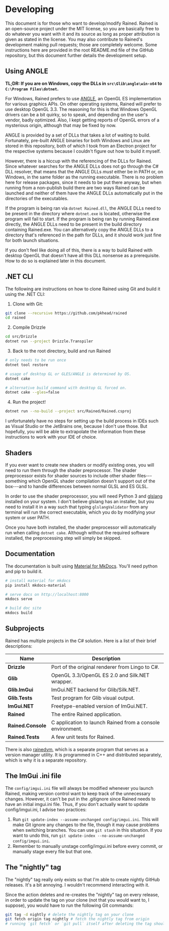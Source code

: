 # Developing
This document is for those who want to develop/modify Rained. Rained is an open-source project under the MIT license, so you are basically free to do whatever you want with it and its source as long as proper attribution is given as stated in the license. You may also contribute to Rained's development making pull requests; those are completely welcome. Some instructions here are provided in the root README.md file
of the GitHub repository, but this document further details the development setup.

## Using ANGLE
**TL;DR: If you are on Windows, copy the DLLs in `src\Glib\angle\win-x64` to `C:\Program Files\dotnet`.**

For Windows, Rained prefers to use [ANGLE](https://chromium.googlesource.com/angle/angle), an OpenGL ES implementation for various graphics APIs. On other operating systems, Rained will prefer to use desktop OpenGL 3.3. The reasoning for this is that Windows OpenGL drivers can be a bit quirky, so to speak, and depending on the user's vendor, badly optimized. Also, I kept getting reports of OpenGL errors of a mysterious origin, although that may be fixed by now.

ANGLE is provided by a set of DLLs that takes a lot of waiting to build. Fortunately, pre-built ANGLE binaries for both Windows and Linux are stored in this repository, both of which I took from an Electron project for the respective systems because I couldn't figure out how to build it myself.

However, there is a hiccup with the referencing of the DLLs for Rained. Since whatever searches for the ANGLE DLLs does not go through the C# DLL resolver, that means that the ANGLE DLLs *must* either be in PATH or, on Windows, in the same folder as the running executable. There is no problem here for release packages, since it needs to be put there anyway, but when running from a non-publish build there are two ways Rained can be launched and neither of them have the ANGLE DLLs automatically put in the directories of the executables.

If the program is being ran via `dotnet Rained.dll`, the ANGLE DLLs need to be present in the directory where `dotnet.exe` is located, otherwise the program will fail to start. If the program is being ran by running Rained.exe directly, the ANGLE DLLs need to be present in the build directory containing Rained.exe. You can alternatively copy the ANGLE DLLs to a directory that's referenced in the path for DLLs, and it should work just fine for both launch situations.

If you don't feel like doing all of this, there is a way to build Rained with desktop OpenGL that doesn't have all this DLL nonsense as a prerequisite. How to do so is explained later in this document.

## .NET CLI
The following are instructions on how to clone Rained using Git and build it using the .NET CLI:

1. Clone with Git:
```bash
git clone --recursive https://github.com/pkhead/rained
cd rained
```

2. Compile Drizzle
```bash
cd src/Drizzle
dotnet run --project Drizzle.Transpiler
```

3. Back to the root directory, build and run Rained
```bash
# only needs to be run once
dotnet tool restore

# usage of desktop GL or GLES/ANGLE is determined by OS.
dotnet cake

# alternative build command with desktop GL forced on.
dotnet cake --gles=false
```

4. Run the project!
```bash
dotnet run --no-build --project src/Rained/Rained.csproj
```

I unfortunately have no steps for setting up the build process in IDEs such as Visual Studio or the JetBrains one, because I
don't use those. But hopefully, you will be able to extrapolate the information from these instructions to work with your IDE of choice.

## Shaders
If you ever want to create new shaders or modify existing ones, you will need to run them through the shader preprocessor. The shader preprocessor exists for shader sources to include other shader files---something which OpenGL shader compilation doesn't support out of the box---and to handle differences between normal GLSL and ES GLSL.

In order to use the shader preprocessor, you will need Python 3 and [glslang](https://github.com/KhronosGroup/glslang) installed on your system. I don't believe glslang has an installer, but you need to install it in a way such that typing `glslangValidator` from any terminal will run the correct executable, which you do by modifying your system or user PATH.

Once you have both installed, the shader preprocessor will automatically run when calling `dotnet cake`. Although without the required software installed, the preprocessing step will simply be skipped.

## Documentation
The documentation is built using [Material for MkDocs](https://squidfunk.github.io/mkdocs-material/). You'll need python and pip to build it.

```bash
# install material for mkdocs
pip install mkdocs-material

# serve docs on http://localhost:8000
mkdocs serve

# build doc site
mkdocs build
```

## Subprojects
Rained has multiple projects in the C# solution. Here is a list of their brief descriptions:

|     Name           |      Description                                           |
| ------------------ | ---------------------------------------------------------- |
| **Drizzle**        | Port of the original renderer from Lingo to C#.            |
| **Glib**           | OpenGL 3.3/OpenGL ES 2.0 and Silk.NET wrapper.             |
| **Glib.ImGui**     | ImGui.NET backend for Glib/Silk.NET.                       |
| **Glib.Tests**     | Test program for Glib visual output.                       |
| **ImGui.NET**      | Freetype-enabled version of ImGui.NET.                     |
| **Rained**         | The entire Rained application.                             |
| **Rained.Console** | C application to launch Rained from a console environment. |
| **Rained.Tests**   | A few unit tests for Rained.                               |

There is also [rainedvm](https://github.com/pkhead/rainedvm), which is a separate program that serves as a version manager utility. It is programmed in C++ and distributed separately, which is why it is a separate repository.

## The ImGui .ini file
The `config/imgui.ini` file will always be modified whenever you launch Rained, making version control want to keep track of
the unnecessary changes. However, it can't be put in the .gitignore since Rained needs to have an initial imgui.ini file.
Thus, if you don't actually want to update config/imgui.ini, I advise two practices:

1. Run `git update-index --assume-unchanged config/imgui.ini`. This will make Git ignore any changes to the file, though
   it may cause problems when switching branches. You can use `git stash` in this situation. If you want to undo this,
   run `git update-index --no-assume-unchanged config/imgui.ini`.
2. Remember to manually unstage config/imgui.ini before every commit, or manually stage every file but that one.

## The "nightly" tag
The "nightly" tag really only exists so that I'm able to create nightly GitHub releases. It's a bit annoying. I wouldn't recommend interacting with it.

Since the action deletes and re-creates the "nightly" tag on every release, in order to update the tag
on your clone (not that you would want to, I suppose), you would have to run the following Git commands:
```bash
git tag -d nightly # delete the nightly tag on your clone
git fetch origin tag nightly # fetch the nightly tag from origin
# running `git fetch` or `git pull` itself after deleting the tag should also work.
```
